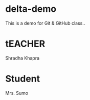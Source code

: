 # delta-demo

This is a demo for Git &amp; GitHub class..

# tEACHER

Shradha Khapra

# Student

Mrs. Sumo
